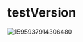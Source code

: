 # testVersion
![1595937914306480](https://user-images.githubusercontent.com/108962907/178086103-6df2e91d-263e-46de-a20b-630a2792223c.jpg)
